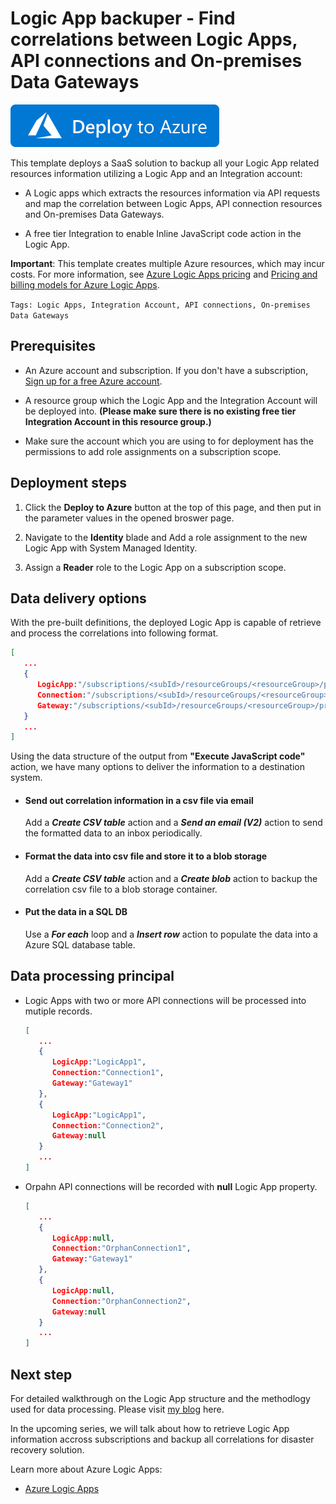 # Logic App backuper - Find correlations between Logic Apps, API connections and On-premises Data Gateways

<!-- ### Backup your Logic App Integrations - Automatically backup your Logic Apps, API connections and On-premises Data Gateway correlations  with Logic App itself. -->


[![Deploy To Azure](https://raw.githubusercontent.com/Azure/azure-quickstart-templates/master/1-CONTRIBUTION-GUIDE/images/deploytoazure.svg?sanitize=true)](https://portal.azure.com/#create/Microsoft.Template/uri/https%3A%2F%2Fraw.githubusercontent.com%2Fjoeshen117%2FAzure-ARM-template-deploy-test1%2Fmain%2Ftemplate.json)


This template deploys a SaaS solution to backup all your Logic App related resources information utilizing a Logic App and an Integration account:

- A Logic apps which extracts the resources information via API requests and map the correlation between Logic Apps, API connection resources and On-premises Data Gateways.

- A free tier Integration to enable Inline JavaScript code action in the Logic App.


**Important**: This template creates multiple Azure resources, which may incur costs. For more information, see [Azure Logic Apps pricing](https://azure.microsoft.com/pricing/details/logic-apps/) and [Pricing and billing models for Azure Logic Apps](https://docs.microsoft.com/azure/logic-apps/logic-apps-pricing).

`Tags: Logic Apps, Integration Account, API connections, On-premises Data Gateways`


## Prerequisites

  - An Azure account and subscription. If you don't have a subscription, [Sign up for a free Azure account](https://azure.microsoft.com/free/).

  - A resource group which the Logic App and the Integration Account will be deployed into. **(Please make sure there is no existing free tier Integration Account in this resource group.)**

  - Make sure the account which you are using to for deployment has the permissions to add role assignments on a subscription scope.

## Deployment steps

1. Click the **Deploy to Azure** button at the top of this page, and then put in the parameter values in the opened broswer page.
   
2. Navigate to the **Identity** blade and Add a role assignment to the new Logic App with System Managed Identity.

3. Assign a **Reader** role to the Logic App on a subscription scope. 

## Data delivery options

With the pre-built definitions, the deployed Logic App is capable of retrieve and process the correlations into following format.


```json
[
   ...
   {
      LogicApp:"/subscriptions/<subId>/resourceGroups/<resourceGroup>/providers/Microsoft.Logic/workflows/<flowName>",
      Connection:"/subscriptions/<subId>/resourceGroups/<resourceGroup>/providers/Microsoft.Web/connections/<connectionName>",
      Gateway:"/subscriptions/<subId>/resourceGroups/<resourceGroup>/providers/Microsoft.Web/connectionGateways/<gatewayName>"
   }
   ...
]

```

Using the data structure of the output from **"Execute JavaScript code"** action, we have many options to deliver the information to a destination system.

- #### **Send out correlation information in a csv file via email**
  Add a ***Create CSV table*** action and a ***Send an email (V2)*** action to send the formatted data to an inbox periodically.

- #### **Format the data into csv file and store it to a blob storage**
  Add a ***Create CSV table*** action and a ***Create blob*** action to backup the correlation csv file to a blob storage container.

- #### **Put the data in a SQL DB**
  Use a ***For each*** loop and a ***Insert row*** action to populate the data into a Azure SQL database table. 

## Data processing principal

- Logic Apps with two or more API connections will be processed into mutiple records.

   ```json
   [
      ...
      {
         LogicApp:"LogicApp1",
         Connection:"Connection1",
         Gateway:"Gateway1"
      },
      {
         LogicApp:"LogicApp1",
         Connection:"Connection2",
         Gateway:null
      }
      ...
   ]

   ```
- Orpahn API connections will be recorded with **null** Logic App property.
   ```json
   [
      ...
      {
         LogicApp:null,
         Connection:"OrphanConnection1",
         Gateway:"Gateway1"
      },
      {
         LogicApp:null,
         Connection:"OrphanConnection2",
         Gateway:null
      }
      ...
   ]

   ```

## Next step
For detailed walkthrough on the Logic App structure and the methodlogy used for data processing. Please visit [my blog](https://google.com) here.

In the upcoming series, we will talk about how to retrieve Logic App information accross subscriptions and backup all correlations for disaster recovery solution.

Learn more about Azure Logic Apps:

* [Azure Logic Apps](https://docs.microsoft.com/azure/logic-apps/logic-apps-overview)
<!-- * [B2B Processing capabilities in Logic Apps](https://docs.microsoft.com/azure/logic-apps/logic-apps-enterprise-integration-overview) -->

<!-- 1. Add data delivery actions with you own choice.
   1. s
   2. s
   3. s
   4. s
      1. s
      2. s
      3. s
      4. s
2. WTFF

## In-depth drill through -->
<!-- ## Usage

To test your logic apps after deployment completes, you can perform these steps:

1. In the Azure portal, open the resource group page that shows where you deployed all the resources.

   ![Screenshot that shows Azure resources](https://raw.githubusercontent.com/Azure/azure-quickstart-templates/master/201-logic-app-as2-send-receive/images/azure-resources.png "Azure resources")

   The logic apps, FabrikamSales-AS2Send and Contoso-Receive, show the sync send receive scenario. 
  
1. Open the logic app for FabrikamSales-AS2Send. On the logic app's **Overview** page, and select **Run Trigger**.

   ![Screenshot that shows FabrikamSales-AS2Send logic app](https://raw.githubusercontent.com/Azure/azure-quickstart-templates/master/201-logic-app-as2-send-receive/images/fabrikamsales-as2send.png "Run FabrikamSales-AS2Send Logic App")

1. On the **Overview** page, you can also review the run history, inputs, and outputs for each action in these logic apps:

   ![Screenshot that shows Contoso-AS2Receive run history](https://raw.githubusercontent.com/Azure/azure-quickstart-templates/master/201-logic-app-as2-send-receive/images/contoso-as2receive-runhistory.png "Contoso-AS2Receive run history")

   The logic apps, FabrikamFinance-AS2Send and Contoso-Receive, show the async send receive scenario.
   
1. Open the logic app for FabrikamFinance-AS2Send. On the logic app's **Overview** page, and select **Run Trigger**.

   The async MDN is received by the logic app, FabrikamFinance-AS2ReceiveMDN.

   ![Screenshot that shows FabrikamFinance-AS2ReceiveMDN run history](https://raw.githubusercontent.com/Azure/azure-quickstart-templates/master/201-logic-app-as2-send-receive/images/fabrikamfinance-as2receivemdn-runhistory.png "FabrikamFinance-AS2ReceiveMDN run history")

1. Again, you can review the run history, inputs, and outputs for each action in these logic apps.

**Important**: The logic apps, FabrikamSales-AS2Send and FabrikamFinance-AS2Send, start with a Recurrence trigger that runs every hour. To run the logic apps more or less often, you can change the trigger's frequency and interval as appropriate by using the Logic App Designer.

## Next steps

Learn more about Azure Logic Apps:

* [Azure Logic Apps](https://docs.microsoft.com/azure/logic-apps/logic-apps-overview)
* [B2B Processing capabilities in Logic Apps](https://docs.microsoft.com/azure/logic-apps/logic-apps-enterprise-integration-overview) -->

